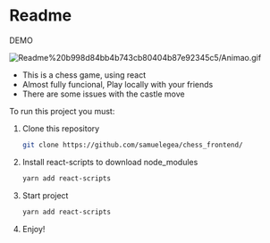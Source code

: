 # Readme

DEMO

![Readme%20b998d84bb4b743cb80404b87e92345c5/Animao.gif](Readme%20b998d84bb4b743cb80404b87e92345c5/Animao.gif)

- This is a chess game, using react
- Almost fully funcional, Play locally with your friends
- There are some issues with the castle move

To run this project you must:

1. Clone this repository

    ```bash
    git clone https://github.com/samuelegea/chess_frontend/
    ```

2. Install react-scripts to download node_modules

    ```bash
    yarn add react-scripts
    ```

3. Start project

    ```bash
    yarn add react-scripts
    ```

4. Enjoy!
